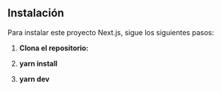 ## Instalación

Para instalar este proyecto Next.js, sigue los siguientes pasos:

1. **Clona el repositorio:**

2. **yarn install**

3. **yarn dev**